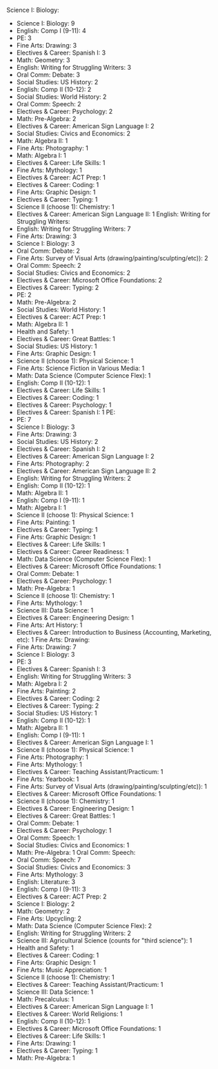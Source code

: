Science I: Biology:
- Science I: Biology: 9
- English: Comp I (9-11): 4
- PE: 3
- Fine Arts: Drawing: 3
- Electives & Career: Spanish I: 3
- Math: Geometry: 3
- English: Writing for Struggling Writers: 3
- Oral Comm: Debate: 3
- Social Studies: US History: 2
- English: Comp II (10-12): 2
- Social Studies: World History: 2
- Oral Comm: Speech: 2
- Electives & Career: Psychology: 2
- Math: Pre-Algebra: 2
- Electives & Career: American Sign Language I: 2
- Social Studies: Civics and Economics: 2
- Math: Algebra II: 1
- Fine Arts: Photography: 1
- Math: Algebra I: 1
- Electives & Career: Life Skills: 1
- Fine Arts: Mythology: 1
- Electives & Career: ACT Prep: 1
- Electives & Career: Coding: 1
- Fine Arts: Graphic Design: 1
- Electives & Career: Typing: 1
- Science II (choose 1): Chemistry: 1
- Electives & Career: American Sign Language II: 1
English: Writing for Struggling Writers:
- English: Writing for Struggling Writers: 7
- Fine Arts: Drawing: 3
- Science I: Biology: 3
- Oral Comm: Debate: 2
- Fine Arts: Survey of Visual Arts (drawing/painting/sculpting/etc)): 2
- Oral Comm: Speech: 2
- Social Studies: Civics and Economics: 2
- Electives & Career: Microsoft Office Foundations: 2
- Electives & Career: Typing: 2
- PE: 2
- Math: Pre-Algebra: 2
- Social Studies: World History: 1
- Electives & Career: ACT Prep: 1
- Math: Algebra II: 1
- Health and Safety: 1
- Electives & Career: Great Battles: 1
- Social Studies: US History: 1
- Fine Arts: Graphic Design: 1
- Science II (choose 1): Physical Science: 1
- Fine Arts: Science Fiction in Various Media: 1
- Math: Data Science (Computer Science Flex): 1
- English: Comp II (10-12): 1
- Electives & Career: Life Skills: 1
- Electives & Career: Coding: 1
- Electives & Career: Psychology: 1
- Electives & Career: Spanish I: 1
PE:
- PE: 7
- Science I: Biology: 3
- Fine Arts: Drawing: 3
- Social Studies: US History: 2
- Electives & Career: Spanish I: 2
- Electives & Career: American Sign Language I: 2
- Fine Arts: Photography: 2
- Electives & Career: American Sign Language II: 2
- English: Writing for Struggling Writers: 2
- English: Comp II (10-12): 1
- Math: Algebra II: 1
- English: Comp I (9-11): 1
- Math: Algebra I: 1
- Science II (choose 1): Physical Science: 1
- Fine Arts: Painting: 1
- Electives & Career: Typing: 1
- Fine Arts: Graphic Design: 1
- Electives & Career: Life Skills: 1
- Electives & Career: Career Readiness: 1
- Math: Data Science (Computer Science Flex): 1
- Electives & Career: Microsoft Office Foundations: 1
- Oral Comm: Debate: 1
- Electives & Career: Psychology: 1
- Math: Pre-Algebra: 1
- Science II (choose 1): Chemistry: 1
- Fine Arts: Mythology: 1
- Science III: Data Science: 1
- Electives & Career: Engineering Design: 1
- Fine Arts: Art History: 1
- Electives & Career: Introduction to Business (Accounting, Marketing, etc): 1
Fine Arts: Drawing:
- Fine Arts: Drawing: 7
- Science I: Biology: 3
- PE: 3
- Electives & Career: Spanish I: 3
- English: Writing for Struggling Writers: 3
- Math: Algebra I: 2
- Fine Arts: Painting: 2
- Electives & Career: Coding: 2
- Electives & Career: Typing: 2
- Social Studies: US History: 1
- English: Comp II (10-12): 1
- Math: Algebra II: 1
- English: Comp I (9-11): 1
- Electives & Career: American Sign Language I: 1
- Science II (choose 1): Physical Science: 1
- Fine Arts: Photography: 1
- Fine Arts: Mythology: 1
- Electives & Career: Teaching Assistant/Practicum: 1
- Fine Arts: Yearbook: 1
- Fine Arts: Survey of Visual Arts (drawing/painting/sculpting/etc)): 1
- Electives & Career: Microsoft Office Foundations: 1
- Science II (choose 1): Chemistry: 1
- Electives & Career: Engineering Design: 1
- Electives & Career: Great Battles: 1
- Oral Comm: Debate: 1
- Electives & Career: Psychology: 1
- Oral Comm: Speech: 1
- Social Studies: Civics and Economics: 1
- Math: Pre-Algebra: 1
Oral Comm: Speech:
- Oral Comm: Speech: 7
- Social Studies: Civics and Economics: 3
- Fine Arts: Mythology: 3
- English: Literature: 3
- English: Comp I (9-11): 3
- Electives & Career: ACT Prep: 2
- Science I: Biology: 2
- Math: Geometry: 2
- Fine Arts: Upcycling: 2
- Math: Data Science (Computer Science Flex): 2
- English: Writing for Struggling Writers: 2
- Science III: Agricultural Science (counts for "third science"): 1
- Health and Safety: 1
- Electives & Career: Coding: 1
- Fine Arts: Graphic Design: 1
- Fine Arts: Music Appreciation: 1
- Science II (choose 1): Chemistry: 1
- Electives & Career: Teaching Assistant/Practicum: 1
- Science III: Data Science: 1
- Math: Precalculus: 1
- Electives & Career: American Sign Language I: 1
- Electives & Career: World Religions: 1
- English: Comp II (10-12): 1
- Electives & Career: Microsoft Office Foundations: 1
- Electives & Career: Life Skills: 1
- Fine Arts: Drawing: 1
- Electives & Career: Typing: 1
- Math: Pre-Algebra: 1